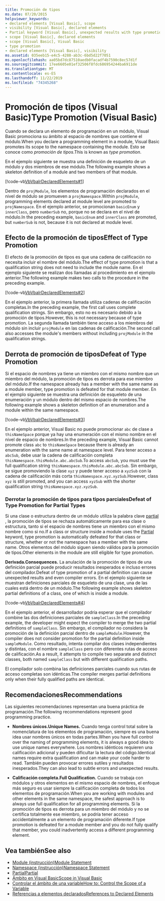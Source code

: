 ```yaml
---
title: Promoción de tipos
ms.date: 07/20/2015
helpviewer_keywords:
- declared elements [Visual Basic], scope
- visibility [Visual Basic], declared elements
- Partial keyword [Visual Basic], unexpected results with type promotion
- scope [Visual Basic], declared elements
- scope [Visual Basic], Visual Basic
- type promotion
- declared elements [Visual Basic], visibility
ms.assetid: 035eeb15-e4c5-4288-ab3c-6bd5d22f7051
ms.openlocfilehash: aa05bd7dc87510aedb0facadf4b7590c8ec57d1f
ms.sourcegitcommit: 17ee6605e01ef32506f8fdc686954244ba6911de
ms.translationtype: MT
ms.contentlocale: es-ES
ms.lasthandoff: 11/22/2019
ms.locfileid: "74345268"
---
```

# <a name="type-promotion-visual-basic"></a><span data-ttu-id="f7738-102">Promoción de tipos (Visual Basic)</span><span class="sxs-lookup"><span data-stu-id="f7738-102">Type Promotion (Visual Basic)</span></span>
<span data-ttu-id="f7738-103">Cuando se declara un elemento de programación en un módulo, Visual Basic promociona su ámbito al espacio de nombres que contiene el módulo.</span><span class="sxs-lookup"><span data-stu-id="f7738-103">When you declare a programming element in a module, Visual Basic promotes its scope to the namespace containing the module.</span></span> <span data-ttu-id="f7738-104">Esto se conoce como *promoción de tipos*.</span><span class="sxs-lookup"><span data-stu-id="f7738-104">This is known as *type promotion*.</span></span>  
  
 <span data-ttu-id="f7738-105">En el ejemplo siguiente se muestra una definición de esqueleto de un módulo y dos miembros de ese módulo.</span><span class="sxs-lookup"><span data-stu-id="f7738-105">The following example shows a skeleton definition of a module and two members of that module.</span></span>  
  
 [!code-vb[VbVbalrDeclaredElements#1](~/samples/snippets/visualbasic/VS_Snippets_VBCSharp/VbVbalrDeclaredElements/VB/Class1.vb#1)]  
  
 <span data-ttu-id="f7738-106">Dentro de `projModule`, los elementos de programación declarados en el nivel de módulo se promueven a `projNamespace`.</span><span class="sxs-lookup"><span data-stu-id="f7738-106">Within `projModule`, programming elements declared at module level are promoted to `projNamespace`.</span></span> <span data-ttu-id="f7738-107">En el ejemplo anterior, se promocionan `basicEnum` y `innerClass`, pero `numberSub` no, porque no se declara en el nivel de módulo.</span><span class="sxs-lookup"><span data-stu-id="f7738-107">In the preceding example, `basicEnum` and `innerClass` are promoted, but `numberSub` is not, because it is not declared at module level.</span></span>  
  
## <a name="effect-of-type-promotion"></a><span data-ttu-id="f7738-108">Efecto de la promoción de tipos</span><span class="sxs-lookup"><span data-stu-id="f7738-108">Effect of Type Promotion</span></span>  
 <span data-ttu-id="f7738-109">El efecto de la promoción de tipos es que una cadena de calificación no necesita incluir el nombre del módulo.</span><span class="sxs-lookup"><span data-stu-id="f7738-109">The effect of type promotion is that a qualification string does not need to include the module name.</span></span> <span data-ttu-id="f7738-110">En el ejemplo siguiente se realizan dos llamadas al procedimiento en el ejemplo anterior.</span><span class="sxs-lookup"><span data-stu-id="f7738-110">The following example makes two calls to the procedure in the preceding example.</span></span>  
  
 [!code-vb[VbVbalrDeclaredElements#2](~/samples/snippets/visualbasic/VS_Snippets_VBCSharp/VbVbalrDeclaredElements/VB/Class1.vb#2)]  
  
 <span data-ttu-id="f7738-111">En el ejemplo anterior, la primera llamada utiliza cadenas de calificación completas.</span><span class="sxs-lookup"><span data-stu-id="f7738-111">In the preceding example, the first call uses complete qualification strings.</span></span> <span data-ttu-id="f7738-112">Sin embargo, esto no es necesario debido a la promoción de tipos.</span><span class="sxs-lookup"><span data-stu-id="f7738-112">However, this is not necessary because of type promotion.</span></span> <span data-ttu-id="f7738-113">La segunda llamada también tiene acceso a los miembros del módulo sin incluir `projModule` en las cadenas de calificación.</span><span class="sxs-lookup"><span data-stu-id="f7738-113">The second call also accesses the module's members without including `projModule` in the qualification strings.</span></span>  
  
## <a name="defeat-of-type-promotion"></a><span data-ttu-id="f7738-114">Derrota de promoción de tipos</span><span class="sxs-lookup"><span data-stu-id="f7738-114">Defeat of Type Promotion</span></span>  
 <span data-ttu-id="f7738-115">Si el espacio de nombres ya tiene un miembro con el mismo nombre que un miembro del módulo, la promoción de tipos es derrota para ese miembro del módulo.</span><span class="sxs-lookup"><span data-stu-id="f7738-115">If the namespace already has a member with the same name as a module member, type promotion is defeated for that module member.</span></span> <span data-ttu-id="f7738-116">En el ejemplo siguiente se muestra una definición de esqueleto de una enumeración y un módulo dentro del mismo espacio de nombres.</span><span class="sxs-lookup"><span data-stu-id="f7738-116">The following example shows a skeleton definition of an enumeration and a module within the same namespace.</span></span>  
  
 [!code-vb[VbVbalrDeclaredElements#3](~/samples/snippets/visualbasic/VS_Snippets_VBCSharp/VbVbalrDeclaredElements/VB/Class1.vb#3)]  
  
 <span data-ttu-id="f7738-117">En el ejemplo anterior, Visual Basic no puede promocionar `abc` de clase a `thisNameSpace` porque ya hay una enumeración con el mismo nombre en el nivel de espacio de nombres.</span><span class="sxs-lookup"><span data-stu-id="f7738-117">In the preceding example, Visual Basic cannot promote class `abc` to `thisNameSpace` because there is already an enumeration with the same name at namespace level.</span></span> <span data-ttu-id="f7738-118">Para tener acceso a `abcSub`, debe usar la cadena de calificación completa `thisNamespace.thisModule.abc.abcSub`.</span><span class="sxs-lookup"><span data-stu-id="f7738-118">To access `abcSub`, you must use the full qualification string `thisNamespace.thisModule.abc.abcSub`.</span></span> <span data-ttu-id="f7738-119">Sin embargo, se sigue promoviendo la clase `xyz` y puede tener acceso a `xyzSub` con la cadena de calificación más corta `thisNamespace.xyz.xyzSub`.</span><span class="sxs-lookup"><span data-stu-id="f7738-119">However, class `xyz` is still promoted, and you can access `xyzSub` with the shorter qualification string `thisNamespace.xyz.xyzSub`.</span></span>  
  
### <a name="defeat-of-type-promotion-for-partial-types"></a><span data-ttu-id="f7738-120">Derrotar la promoción de tipos para tipos parciales</span><span class="sxs-lookup"><span data-stu-id="f7738-120">Defeat of Type Promotion for Partial Types</span></span>  
 <span data-ttu-id="f7738-121">Si una clase o estructura dentro de un módulo utiliza la palabra clave [partial](../../../../visual-basic/language-reference/modifiers/partial.md) , la promoción de tipos se rechaza automáticamente para esa clase o estructura, tanto si el espacio de nombres tiene un miembro con el mismo nombre como si no.</span><span class="sxs-lookup"><span data-stu-id="f7738-121">If a class or structure inside a module uses the [Partial](../../../../visual-basic/language-reference/modifiers/partial.md) keyword, type promotion is automatically defeated for that class or structure, whether or not the namespace has a member with the same name.</span></span> <span data-ttu-id="f7738-122">Otros elementos del módulo siguen siendo válidos para la promoción de tipos.</span><span class="sxs-lookup"><span data-stu-id="f7738-122">Other elements in the module are still eligible for type promotion.</span></span>  
  
 <span data-ttu-id="f7738-123">**Derivada.**</span><span class="sxs-lookup"><span data-stu-id="f7738-123">**Consequences.**</span></span> <span data-ttu-id="f7738-124">La anulación de la promoción de tipos de una definición parcial puede producir resultados inesperados e incluso errores del compilador.</span><span class="sxs-lookup"><span data-stu-id="f7738-124">Defeat of type promotion of a partial definition can cause unexpected results and even compiler errors.</span></span> <span data-ttu-id="f7738-125">En el ejemplo siguiente se muestran definiciones parciales de esqueleto de una clase, una de las cuales está dentro de un módulo.</span><span class="sxs-lookup"><span data-stu-id="f7738-125">The following example shows skeleton partial definitions of a class, one of which is inside a module.</span></span>  
  
 [!code-vb[VbVbalrDeclaredElements#4](~/samples/snippets/visualbasic/VS_Snippets_VBCSharp/VbVbalrDeclaredElements/VB/Class1.vb#4)]  
  
 <span data-ttu-id="f7738-126">En el ejemplo anterior, el desarrollador podría esperar que el compilador combine las dos definiciones parciales de `sampleClass`.</span><span class="sxs-lookup"><span data-stu-id="f7738-126">In the preceding example, the developer might expect the compiler to merge the two partial definitions of `sampleClass`.</span></span> <span data-ttu-id="f7738-127">Sin embargo, el compilador no considera la promoción de la definición parcial dentro de `sampleModule`.</span><span class="sxs-lookup"><span data-stu-id="f7738-127">However, the compiler does not consider promotion for the partial definition inside `sampleModule`.</span></span> <span data-ttu-id="f7738-128">Como resultado, intenta compilar dos clases independientes y distintas, con el nombre `sampleClass` pero con diferentes rutas de acceso de calificación.</span><span class="sxs-lookup"><span data-stu-id="f7738-128">As a result, it attempts to compile two separate and distinct classes, both named `sampleClass` but with different qualification paths.</span></span>  
  
 <span data-ttu-id="f7738-129">El compilador solo combina las definiciones parciales cuando sus rutas de acceso completas son idénticas.</span><span class="sxs-lookup"><span data-stu-id="f7738-129">The compiler merges partial definitions only when their fully qualified paths are identical.</span></span>  
  
## <a name="recommendations"></a><span data-ttu-id="f7738-130">Recomendaciones</span><span class="sxs-lookup"><span data-stu-id="f7738-130">Recommendations</span></span>  
 <span data-ttu-id="f7738-131">Las siguientes recomendaciones representan una buena práctica de programación.</span><span class="sxs-lookup"><span data-stu-id="f7738-131">The following recommendations represent good programming practice.</span></span>  
  
- <span data-ttu-id="f7738-132">**Nombres únicos.**</span><span class="sxs-lookup"><span data-stu-id="f7738-132">**Unique Names.**</span></span> <span data-ttu-id="f7738-133">Cuando tenga control total sobre la nomenclatura de los elementos de programación, siempre es una buena idea usar nombres únicos en todas partes.</span><span class="sxs-lookup"><span data-stu-id="f7738-133">When you have full control over the naming of programming elements, it is always a good idea to use unique names everywhere.</span></span> <span data-ttu-id="f7738-134">Los nombres idénticos requieren una calificación adicional y pueden dificultar la lectura del código.</span><span class="sxs-lookup"><span data-stu-id="f7738-134">Identical names require extra qualification and can make your code harder to read.</span></span> <span data-ttu-id="f7738-135">También pueden provocar errores sutiles y resultados inesperados.</span><span class="sxs-lookup"><span data-stu-id="f7738-135">They can also lead to subtle errors and unexpected results.</span></span>  
  
- <span data-ttu-id="f7738-136">**Calificación completa.**</span><span class="sxs-lookup"><span data-stu-id="f7738-136">**Full Qualification.**</span></span> <span data-ttu-id="f7738-137">Cuando se trabaja con módulos y otros elementos en el mismo espacio de nombres, el enfoque más seguro es usar siempre la calificación completa de todos los elementos de programación.</span><span class="sxs-lookup"><span data-stu-id="f7738-137">When you are working with modules and other elements in the same namespace, the safest approach is to always use full qualification for all programming elements.</span></span> <span data-ttu-id="f7738-138">Si la promoción de tipos es derrota para un miembro del módulo y no se certifica totalmente ese miembro, se podría tener acceso accidentalmente a un elemento de programación diferente.</span><span class="sxs-lookup"><span data-stu-id="f7738-138">If type promotion is defeated for a module member and you do not fully qualify that member, you could inadvertently access a different programming element.</span></span>  
  
## <a name="see-also"></a><span data-ttu-id="f7738-139">Vea también</span><span class="sxs-lookup"><span data-stu-id="f7738-139">See also</span></span>

- [<span data-ttu-id="f7738-140">Module (instrucción)</span><span class="sxs-lookup"><span data-stu-id="f7738-140">Module Statement</span></span>](../../../../visual-basic/language-reference/statements/module-statement.md)
- [<span data-ttu-id="f7738-141">Namespace (instrucción)</span><span class="sxs-lookup"><span data-stu-id="f7738-141">Namespace Statement</span></span>](../../../../visual-basic/language-reference/statements/namespace-statement.md)
- [<span data-ttu-id="f7738-142">Partial</span><span class="sxs-lookup"><span data-stu-id="f7738-142">Partial</span></span>](../../../../visual-basic/language-reference/modifiers/partial.md)
- [<span data-ttu-id="f7738-143">Ámbito en Visual Basic</span><span class="sxs-lookup"><span data-stu-id="f7738-143">Scope in Visual Basic</span></span>](../../../../visual-basic/programming-guide/language-features/declared-elements/scope.md)
- [<span data-ttu-id="f7738-144">Controlar el ámbito de una variable</span><span class="sxs-lookup"><span data-stu-id="f7738-144">How to: Control the Scope of a Variable</span></span>](../../../../visual-basic/programming-guide/language-features/declared-elements/how-to-control-the-scope-of-a-variable.md)
- [<span data-ttu-id="f7738-145">Referencias a elementos declarados</span><span class="sxs-lookup"><span data-stu-id="f7738-145">References to Declared Elements</span></span>](../../../../visual-basic/programming-guide/language-features/declared-elements/references-to-declared-elements.md)
